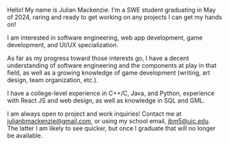 Hello! My name is Julian Mackenzie. I'm a SWE student graduating in May of 2024, raring and ready to get working on any projects I can get my hands on!


I am interested in software engineering, web app development, game development, and UI/UX specialization.


As far as my progress toward those interests go, I have a decent understanding of software engineering and the components
at play in that field, as well as a growing knowledge of game development (writing, art design, team organization, etc.).


I have a college-level experience in C++/C, Java, and Python, experience with React JS and web design, as well as knowledge in SQL and GML.


I am always open to project and work inquiries!
Contact me at julianbmackenzie@gmail.com, or using my school email, jbm5@uic.edu.
The latter I am likely to see quicker, but once I graduate that will no longer be available.



<!---
I updated this repository from GitHub Desktop! The test was a GREAT SUCCESS!
--->
